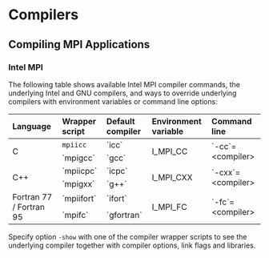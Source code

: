 # Compilers

## Compiling MPI Applications

### Intel MPI

The following table shows available Intel MPI compiler commands, the underlying Intel and GNU compilers, and ways to override underlying compilers with environment variables or command line options:

<table>
<thead>
<th align="left">Language</th>
<th align="left">Wrapper script</th>
<th align="left">Default compiler</th>
<th align="left">Environment variable</th>
<th align="left">Command line</th>
</thead>
<tbody>
<tr>
<td rowspan="2" >C</td>
<td><code class="code">mpiicc</code></td>
<td>`icc`</td>
<td rowspan="2">I_MPI_CC</td>
<td rowspan="2">`-cc`=&lt;compiler&gt;</td>
</tr>
<tr>
<td>`mpigcc`</td>
<td>`gcc`</td>
</tr>
<tr>
<td rowspan="2">C++</td>
<td>`mpiicpc`</td>
<td>`icpc`</td>
<td rowspan="2">I_MPI_CXX</td>
<td rowspan="2">`-cxx`=&lt;compiler&gt;</td>
</tr>
<tr>
<td>`mpigxx`</td>
<td>`g++`</td>
</tr>
<tr>
<td rowspan="2">Fortran 77 / Fortran 95</td>
<td>`mpiifort`</td>
<td>`ifort`</td>
<td rowspan="2">I_MPI_FC</td>
<td rowspan="2">`-fc`=&lt;compiler&gt;</td>
</tr>
<tr>
<td>`mpifc`</td>
<td>`gfortran`</td>
</tr>
</tbody>
</table>

Specify option `-show` with one of the compiler wrapper scripts to see the underlying compiler together with compiler options, link flags and libraries.
